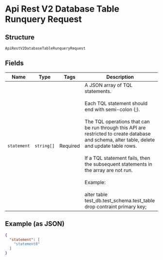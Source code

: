 
# Api Rest V2 Database Table Runquery Request

## Structure

`ApiRestV2DatabaseTableRunqueryRequest`

## Fields

| Name | Type | Tags | Description |
|  --- | --- | --- | --- |
| `statement` | `string[]` | Required | A JSON array of TQL statements.<br><br>Each TQL statement should end with semi-colon (;).<br><br>The TQL operations that can be run through this API are restricted to create database and schema, alter table, delete and update table rows.<br><br>If a TQL statement fails, then the subsequent statements in the array are not run.<br><br>Example:<br><br>alter table test_db.test_schema.test_table drop contraint primary key; |

## Example (as JSON)

```json
{
  "statement": [
    "statement0"
  ]
}
```


